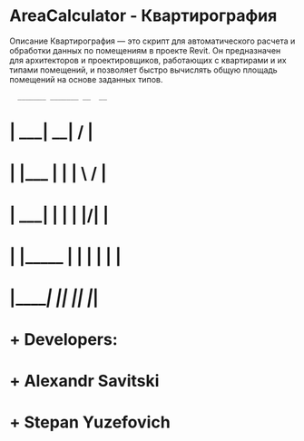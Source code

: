 # AreaCalculator - Квартирография 
Описание
Квартирография — это скрипт для автоматического расчета и обработки данных по помещениям в проекте Revit. Он предназначен для архитекторов и проектировщиков, работающих с квартирами и их типами помещений, и позволяет быстро вычислять общую площадь помещений на основе заданных типов.
                                 
      _______ _______ __  __                
 #  |  _____|__   __|  \/  |           
 #  | |___     | |  | \  / | 
 #  |  ___|    | |  | |\/| |
 #  | |_____   | |  | |  | |
 #  |_______|  |_|  |_|  |_|
                
# + Developers:
# + Alexandr Savitski
# + Stepan Yuzefovich

